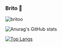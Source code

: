 ### Brito 🖤

![britoo](https://github.com/Brito1227/brito1227/assets/104800808/0b847ddb-8134-47a3-81d4-c87baedb95b4)

![Anurag's GitHub stats](https://github-readme-stats.vercel.app/api?username=brito1227&show_icons=true&theme=dark&count_private=true)

[![Top Langs](https://github-readme-stats.vercel.app/api/top-langs/?username=brito1227&layout=compact)](https://github.com/anuraghazra/github-readme-stats)





<!--
**Brito1227/brito1227** is a ✨ _special_ ✨ repository because its `README.md` (this file) appears on your GitHub profile.

Here are some ideas to get you started:

- 🔭 I’m currently working on ...
- 🌱 I’m currently learning ...
- 👯 I’m looking to collaborate on ...
- 🤔 I’m looking for help with ...
- 💬 Ask me about ...
- 📫 How to reach me: ...
- 😄 Pronouns: ...
- ⚡ Fun fact: ...
-->

